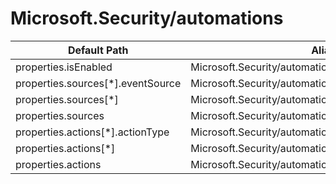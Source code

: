 # Microsoft.Security/automations

| Default Path | Alias |
|---|---|
| properties.isEnabled | Microsoft.Security/automations/isEnabled |
| properties.sources[*].eventSource | Microsoft.Security/automations/sources[*].eventSource |
| properties.sources[*] | Microsoft.Security/automations/sources[*] |
| properties.sources | Microsoft.Security/automations/sources |
| properties.actions[*].actionType | Microsoft.Security/automations/actions[*].actionType |
| properties.actions[*] | Microsoft.Security/automations/actions[*] |
| properties.actions | Microsoft.Security/automations/actions |

